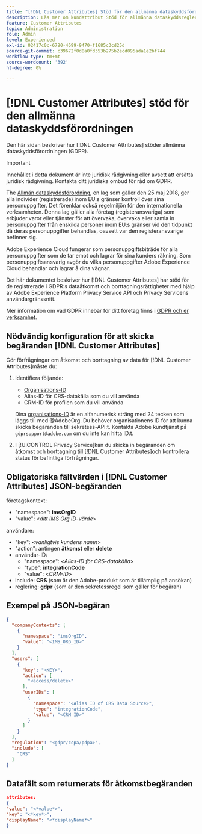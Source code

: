 ```yaml
---
title: "[!DNL Customer Attributes] Stöd för den allmänna dataskyddsförordningen"
description: Läs mer om kundattribut Stöd för allmänna dataskyddsregler
feature: Customer Attributes
topic: Administration
role: Admin
level: Experienced
exl-id: 02417c0c-6780-4699-9470-f1685c3cd25d
source-git-commit: c39672f0d8a0fd353b275b2ecd095ada1e2bf744
workflow-type: tm+mt
source-wordcount: '392'
ht-degree: 0%

---
```


# [!DNL Customer Attributes] stöd för den allmänna dataskyddsförordningen

Den här sidan beskriver hur [!DNL Customer Attributes] stöder allmänna dataskyddsförordningen (GDPR).

>[!IMPORTANT]
>
>Innehållet i detta dokument är inte juridisk rådgivning eller avsett att ersätta juridisk rådgivning. Kontakta ditt juridiska ombud för råd om GDPR.

The [Allmän dataskyddsförordning](https://business.adobe.com/privacy/general-data-protection-regulation.html), en lag som gäller den 25 maj 2018, ger alla individer (registrerade) inom EU:s gränser kontroll över sina personuppgifter. Det förenklar också regelmiljön för den internationella verksamheten. Denna lag gäller alla företag (registeransvariga) som erbjuder varor eller tjänster för att övervaka, övervaka eller samla in personuppgifter från enskilda personer inom EU:s gränser vid den tidpunkt då deras personuppgifter behandlas, oavsett var den registeransvarige befinner sig.

Adobe Experience Cloud fungerar som personuppgiftsbiträde för alla personuppgifter som de tar emot och lagrar för sina kunders räkning. Som personuppgiftsansvarig avgör du vilka personuppgifter Adobe Experience Cloud behandlar och lagrar å dina vägnar.

Det här dokumentet beskriver hur [!DNL Customer Attributes] har stöd för de registrerade i GDPR:s dataåtkomst och borttagningsrättigheter med hjälp av Adobe Experience Platform Privacy Service API och Privacy Servicens användargränssnitt.

Mer information om vad GDPR innebär för ditt företag finns i [GDPR och er verksamhet](https://business.adobe.com/privacy/general-data-protection-regulation.html).

## Nödvändig konfiguration för att skicka begäranden [!DNL Customer Attributes]

Gör förfrågningar om åtkomst och borttagning av data för [!DNL Customer Attributes]måste du:

1. Identifiera följande:

   * [Organisations-ID](../../administration/organizations.md)
   * Alias-ID för CRS-datakälla som du vill använda
   * CRM-ID för profilen som du vill använda

   Dina [organisations-ID](../../administration/organizations.md) är en alfanumerisk sträng med 24 tecken som läggs till med @AdobeOrg. Du behöver organisationens ID för att kunna skicka begäranden till sekretess-API:t. Kontakta Adobe kundtjänst på `gdprsupport@adobe.com` om du inte kan hitta ID:t.

1. I [!UICONTROL Privacy Service]kan du skicka in begäranden om åtkomst och borttagning till [!DNL Customer Attributes]och kontrollera status för befintliga förfrågningar.

## Obligatoriska fältvärden i [!DNL Customer Attributes] JSON-begäranden

företagskontext:

* &quot;namespace&quot;: **imsOrgID**
* &quot;value&quot;: &lt;*ditt IMS Org ID-värde*>

användare:

* &quot;key&quot;: &lt;*vanligtvis kundens namn*>
* &quot;action&quot;: antingen **åtkomst** eller **delete**
* användar-ID:
   * &quot;namespace&quot;: &lt;*Alias-ID för CRS-datakälla*>
   * &quot;type&quot;: **integrationCode**
   * &quot;value&quot;: &lt;*CRM-ID*>
* include: **CRS** (som är den Adobe-produkt som är tillämplig på ansökan)
* reglering: **gdpr** (som är den sekretessregel som gäller för begäran)

## Exempel på JSON-begäran

```json
{
  "companyContexts": [
    {
      "namespace": "imsOrgID",
      "value": "<IMS_ORG_ID>"
    }
  ],
  "users": [
    {
      "key": "<KEY>",
      "action": [
        "<access/delete>"
      ],
      "userIDs": [
        {
          "namespace": "<Alias ID of CRS Data Source>",
          "type": "integrationCode",
          "value": "<CRM ID>"
        }
      ]
    }
  ],
  "regulation": "<gdpr/ccpa/pdpa>",
  "include": [
    "CRS"
  ]
}
```

## Datafält som returnerats för åtkomstbegäranden

```json
attributes:
{
"value": "<*value*>",
"key": "<*key*>",
"displayName": "<*displayName*>"
}
```

